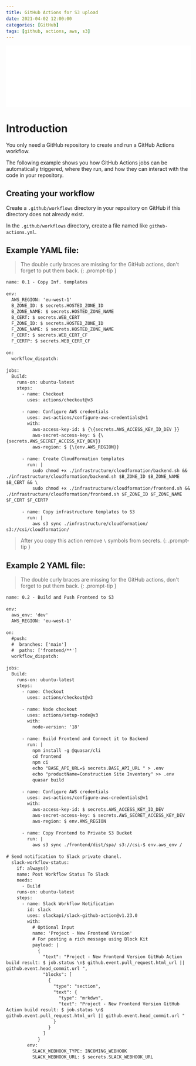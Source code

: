 ```yaml
---
title: GitHub Actions for S3 upload
date: 2021-04-02 12:00:00
categories: [GitHub]
tags: [github, actions, aws, s3]
---
```

<script defer data-domain="senad-d.github.io" src="https://plus.seki.ink/js/script.js"></script>
![](https://github.com/senad-d/senad-d.github.io/blob/main/_media/images/git-banner.png?raw=true)

# Introduction

You only need a GitHub repository to create and run a GitHub Actions workflow. 

The following example shows you how GitHub Actions jobs can be automatically triggered, where they run, and how they can interact with the code in your repository.

## Creating your workflow

Create a `.github/workflows` directory in your repository on GitHub if this directory does not already exist.

In the `.github/workflows` directory, create a file named like `github-actions.yml`.

## Example YAML file:

> The double curly braces are missing for the GitHub actions, don't forget to put them back.
{: .prompt-tip }

```shell
name: 0.1 - Copy Inf. templates

env:
  AWS_REGION: 'eu-west-1'
  B_ZONE_ID: $ secrets.HOSTED_ZONE_ID 
  B_ZONE_NAME: $ secrets.HOSTED_ZONE_NAME 
  B_CERT: $ secrets.WEB_CERT 
  F_ZONE_ID: $ secrets.HOSTED_ZONE_ID 
  F_ZONE_NAME: $ secrets.HOSTED_ZONE_NAME 
  F_CERT: $ secrets.WEB_CERT_CF 
  F_CERTP: $ secrets.WEB_CERT_CF 

on:
  workflow_dispatch:
  
jobs:
  Build:
    runs-on: ubuntu-latest
    steps:
      - name: Checkout
        uses: actions/checkout@v3

      - name: Configure AWS credentials
        uses: aws-actions/configure-aws-credentials@v1
        with:
          aws-access-key-id: $ {\{secrets.AWS_ACCESS_KEY_ID_DEV }}
          aws-secret-access-key: $ {\{secrets.AWS_SECRET_ACCESS_KEY_DEV}} 
          aws-region: $ {\{env.AWS_REGION}} 
      
      - name: Create CloudFormation templates
        run: |
          sudo chmod +x ./infrastructure/cloudformation/backend.sh && ./infrastructure/cloudformation/backend.sh $B_ZONE_ID $B_ZONE_NAME $B_CERT && \
          sudo chmod +x ./infrastructure/cloudformation/frontend.sh && ./infrastructure/cloudformation/frontend.sh $F_ZONE_ID $F_ZONE_NAME $F_CERT $F_CERTP

      - name: Copy infrastructure templates to S3
        run: |
          aws s3 sync ./infrastructure/cloudformation/ s3://csi/cloudformation/
```

> After you copy this action remove `\` symbols from secrets.
{: .prompt-tip }

## Example 2 YAML file:

> The double curly braces are missing for the GitHub actions, don't forget to put them back.
{: .prompt-tip }

```shell
name: 0.2 - Build and Push Frontend to S3

env:
  aws_env: 'dev'
  AWS_REGION: 'eu-west-1'

on:
  #push:
  #  branches: ['main']
  #  paths: ['frontend/**']
  workflow_dispatch:
  
jobs:
  Build:
    runs-on: ubuntu-latest
    steps:
      - name: Checkout
        uses: actions/checkout@v3
      
      - name: Node checkout
        uses: actions/setup-node@v3
        with:
          node-version: '18'

      - name: Build Frontend and Connect it to Backend
        run: |
          npm install -g @quasar/cli
          cd frontend
          npm ci
          echo "BASE_API_URL=$ secrets.BASE_API_URL " > .env
          echo "productName=Construction Site Inventory" >> .env
          quasar build

      - name: Configure AWS credentials
        uses: aws-actions/configure-aws-credentials@v1
        with:
          aws-access-key-id: $ secrets.AWS_ACCESS_KEY_ID_DEV 
          aws-secret-access-key: $ secrets.AWS_SECRET_ACCESS_KEY_DEV 
          aws-region: $ env.AWS_REGION 
      
      - name: Copy Frontend to Private S3 Bucket
        run: |
          aws s3 sync ./frontend/dist/spa/ s3://csi-$ env.aws_env /

# Send notification to Slack private chanel.
  slack-workflow-status:
    if: always()
    name: Post Workflow Status To Slack
    needs:
      - Build
    runs-on: ubuntu-latest
    steps:
      - name: Slack Workflow Notification
        id: slack
        uses: slackapi/slack-github-action@v1.23.0
        with:
          # Optional Input
          name: 'Project - New Frontend Version'
          # For posting a rich message using Block Kit
          payload: |
            {
              "text": "Project - New Frontend Version GitHub Action build result: $ job.status \n$ github.event.pull_request.html_url || github.event.head_commit.url ",
              "blocks": [
                {
                  "type": "section",
                  "text": {
                    "type": "mrkdwn",
                    "text": "Project - New Frontend Version GitHub Action build result: $ job.status \n$ github.event.pull_request.html_url || github.event.head_commit.url "
                  }
                }
              ]
            }
        env:
          SLACK_WEBHOOK_TYPE: INCOMING_WEBHOOK
          SLACK_WEBHOOK_URL: $ secrets.SLACK_WEBHOOK_URL 
```